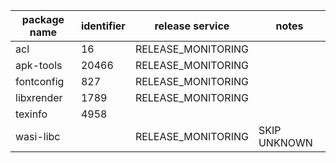 | package name | identifier | release service | notes |
| ------------ | ----------- |--------------- | ----- |
|acl|16|RELEASE_MONITORING||
|apk-tools|20466|RELEASE_MONITORING||
|fontconfig|827|RELEASE_MONITORING||
|libxrender|1789|RELEASE_MONITORING||
|texinfo|4958|||
|wasi-libc||RELEASE_MONITORING|SKIP UNKNOWN|